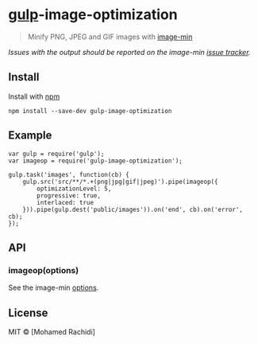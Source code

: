 # [gulp](https://github.com/wearefractal/gulp)-image-optimization 

> Minify PNG, JPEG and GIF images with [image-min](https://github.com/kevva/image-min)

*Issues with the output should be reported on the image-min [issue tracker](https://github.com/kevva/image-min/issues).*

## Install

Install with [npm](https://npmjs.org/package/gulp-image-optimization)

```
npm install --save-dev gulp-image-optimization
```


## Example

```
var gulp = require('gulp');
var imageop = require('gulp-image-optimization');

gulp.task('images', function(cb) {
    gulp.src('src/**/*.+(png|jpg|gif|jpeg)').pipe(imageop({
        optimizationLevel: 5,
        progressive: true,
        interlaced: true
    })).pipe(gulp.dest('public/images')).on('end', cb).on('error', cb);
});
```

## API

### imageop(options)

See the image-min [options](https://github.com/kevva/image-min#options).


## License

MIT © [Mohamed Rachidi]
